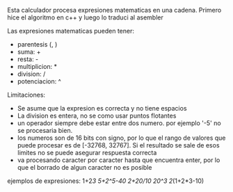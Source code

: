 
Esta calculador procesa expresiones matematicas en una cadena.
Primero hice el algoritmo en c++ y luego lo traduci al asembler

Las expresiones matematicas pueden tener:
- parentesis (, )
- suma: +
- resta: -
- multiplicion: *
- division: /
- potenciacion: ^

Limitaciones:
- Se asume que la expresion es correcta y no tiene espacios
- La division es entera, no se como usar puntos flotantes
- un operador siempre debe estar entre dos numero. por ejemplo '-5' no se procesaria bien.
- los numeros son de 16 bits con signo, por lo que el rango de valores
    que puede procesar es de [-32768, 32767]. Si el resultado se sale de esos limites
    no se puede asegurar respuesta correcta
- va procesando caracter por caracter hasta que encuentra enter, por lo que el borrado
    de algun caracter no es posible

ejemplos de expresiones:
1+2*3
5+2^5-40
2+20/10
20^3
2*(1+2*3-10)
